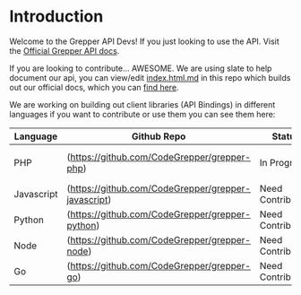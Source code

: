 # Introduction

Welcome to the Grepper API Devs! If you just looking to use the API. Visit the [Official Grepper API docs](https://staging.codegrepper.com/api-docs/).

If you are looking to contribute... AWESOME. We are using slate to help document our api, you can view/edit [index.html.md](https://github.com/CodeGrepper/api-docs/blob/main/index.html.md) in this repo which builds out our official docs, which you can [find here](https://staging.codegrepper.com/api-docs/).

We are working on building out client libraries (API Bindings) in different languages if you want to contribute or use them you can see them here:


Language | Github Repo | Status | Notes
-------- | ----------- | ------ | -------
PHP      |(https://github.com/CodeGrepper/grepper-php)| In Progress  | Authors: [Taylor Hawkes](https://github.com/TaylorHawkes)
Javascript|(https://github.com/CodeGrepper/grepper-javascript)| Need Contributors  | Authors: TBD
Python|(https://github.com/CodeGrepper/grepper-python)| Need Contributors  | Authors: TBD
Node|(https://github.com/CodeGrepper/grepper-node)| Need Contributors  | Authors: TBD
Go|(https://github.com/CodeGrepper/grepper-go)| Need Contributors  | Authors: TBD




